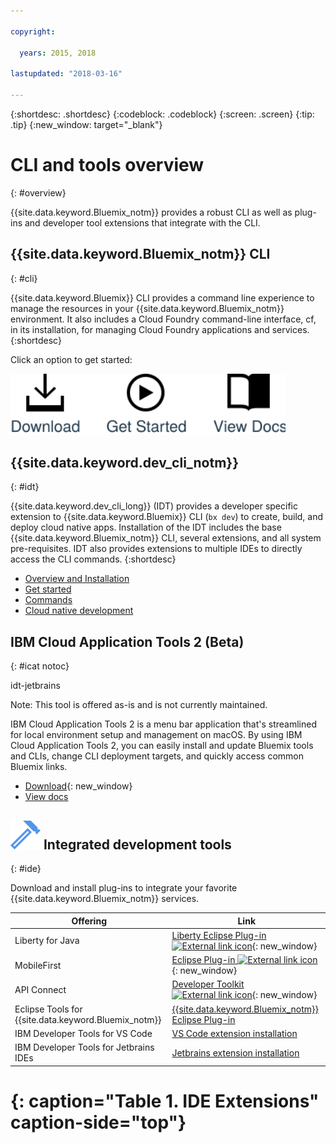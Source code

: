 ```yaml
---

copyright:

  years: 2015, 2018

lastupdated: "2018-03-16"

---
```


{:shortdesc: .shortdesc}
{:codeblock: .codeblock}
{:screen: .screen}
{:tip: .tip}
{:new_window: target="_blank"}

# CLI and tools overview
{: #overview}

{{site.data.keyword.Bluemix_notm}} provides a robust CLI as well as plug-ins and developer tool extensions that integrate with the CLI.

## {{site.data.keyword.Bluemix_notm}} CLI
{: #cli}

{{site.data.keyword.Bluemix}} CLI provides a command line experience to manage the resources in your {{site.data.keyword.Bluemix_notm}} environment. It also includes a Cloud Foundry command-line interface, cf, in its installation, for managing Cloud Foundry applications and services.
{:shortdesc}

Click an option to get started:

<img usemap="#home_map" border="0" class="image" id="image_ztx_crb_f1b" src="images/cli-image.svg" width="440" alt="Click an icon to get started quickly with {{site.data.keyword.Bluemix_notm}} CLI." style="width:440px;" />
<map name="home_map" id="home_map">
<area href="/docs/cli/reference/bluemix_cli/all_versions.html" alt="Download the {{site.data.keyword.Bluemix_notm}} CLI (Opens new page)" title="Download" shape="rect" coords="-7, -8, 108, 211" />
<area href="/docs/cli/reference/bluemix_cli/get_started.html" alt="Get started (Opens new page)" title="Get started" shape="rect" coords="155, -1, 289, 210" />
<area href="/docs/cli/reference/bluemix_cli/bx_cli.html" alt="View docs (Opens new page)" title="View docs" shape="rect" coords="326, -10, 448, 218" />
</map>

## {{site.data.keyword.dev_cli_notm}}
{: #idt}

{{site.data.keyword.dev_cli_long}} (IDT) provides a developer specific extension to {{site.data.keyword.Bluemix}} CLI (`bx dev`) to create, build, and deploy cloud native apps. Installation of the IDT includes the base {{site.data.keyword.Bluemix_notm}} CLI, several extensions, and all system pre-requisites. IDT also provides extensions to multiple IDEs to directly access the CLI commands.
{:shortdesc}

- [Overview and Installation](/docs/cli/idt/index.html)
- [Get started](/docs/cli/idt/index.html)
- [Commands](/docs/cli/idt/commands.html)
- [Cloud native development](/docs/cli/index.html)



## IBM Cloud Application Tools 2 (Beta)
{: #icat notoc}

idt-jetbrains

Note: This tool is offered as-is and is not currently maintained.

IBM Cloud Application Tools 2 is a menu bar application that's streamlined for local environment setup and management on macOS. By using IBM Cloud Application Tools 2, you can easily install and update Bluemix tools and CLIs, change CLI deployment targets, and quickly access common Bluemix links.

- [Download](http://ibm.biz/icat-2-download){: new_window}
- [View docs](/docs/cli/icat.html)


## ![](./images/Integrated_Dev_Tools.svg) Integrated development tools
{: #ide}

Download and install plug-ins to integrate your favorite {{site.data.keyword.Bluemix_notm}} services.


| Offering | Link |
|---------------------|-----------------|
| Liberty for Java | [Liberty Eclipse Plug-in ![External link icon](../icons/launch-glyph.svg)](https://developer.ibm.com/wasdev/downloads/liberty-profile-using-eclipse/){: new_window} |
| MobileFirst | [Eclipse Plug-in ![External link icon](../icons/launch-glyph.svg)](https://marketplace.eclipse.org/content/ibm-mobilefirst-platform-studio){: new_window} |
| API Connect | [Developer Toolkit ![External link icon](../icons/launch-glyph.svg)](/docs/services/apiconnect/creating_apis.html){: new_window} |
| Eclipse Tools for {{site.data.keyword.Bluemix_notm}} | [{{site.data.keyword.Bluemix_notm}} Eclipse Plug-in](/docs/manageapps/eclipsetools/eclipsetools.html) |
| IBM Developer Tools for VS Code | [VS Code extension installation](/idt/vscode.html) |
| IBM Developer Tools for Jetbrains IDEs | [Jetbrains extension installation](/idt/jetbrains.html) |
{: caption="Table 1. IDE Extensions" caption-side="top"}
=======
